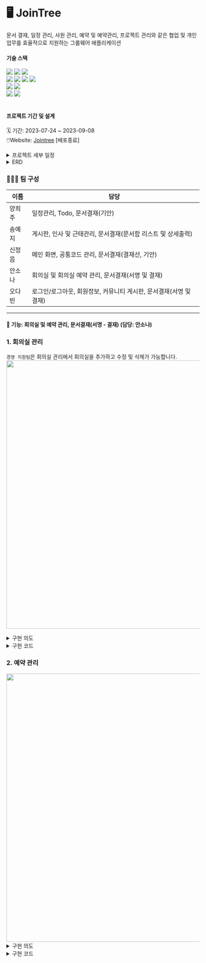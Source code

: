 # 🖥️ JoinTree
문서 결재, 일정 관리, 사원 관리, 예약 및 예약관리, 프로젝트 관리와 같은 협업 및 개인 업무를 효율적으로 지원하는 그룹웨어 애플리케이션
<br>

#### 기술 스택
<div align=left> 
  <img src="https://img.shields.io/badge/java 17-007396?style=for-the-badge&logo=java&logoColor=white"> 
  <img src="https://img.shields.io/badge/spring boot-6DB33F?style=for-the-badge&logo=springboot&logoColor=white"> 
  <img src="https://img.shields.io/badge/mybatis-ED8B00?style=for-the-badge&logo=mybatis&logoColor=white"> </div>

<div align=left> 
  <img src="https://img.shields.io/badge/html-E34F26?style=for-the-badge&logo=html5&logoColor=white"> 
  <img src="https://img.shields.io/badge/css-1572B6?style=for-the-badge&logo=css3&logoColor=white"> 
  <img src="https://img.shields.io/badge/javascript-F7DF1E?style=for-the-badge&logo=javascript&logoColor=white"> 
  <img src="https://img.shields.io/badge/jsp-007396?style=for-the-badge&logo=jsp&logoColor=white"> </div>

<div align=left>
  <img src="https://img.shields.io/badge/mariaDB-4479A1?style=for-the-badge&logo=mariaDB&logoColor=white"> 
  <img src="https://img.shields.io/badge/heidi sql-4479A1?style=for-the-badge&logo=heidisql&logoColor=white"> </div>

<div align=left> 
  <img src="https://img.shields.io/badge/spring tool suite4-6DB33F?style=for-the-badge&logo=spring&logoColor=white"> 
  <img src="https://img.shields.io/badge/git-000000?style=for-the-badge&logo=git&logoColor=white"> </div>
<br>

#### 프로젝트 기간 및 설계
🗓️ 기간: 2023-07-24 ~ 2023-09-08 <br>
🖱️Website: [Jointree](http://3.37.94.201/JoinTree/login/login) [배포종료]

<details>
<summary> 프로젝트 세부 일정 </summary>
  <img src=https://github.com/user-attachments/assets/42cc741a-92a6-4ff4-a4c9-8943b0a1cbca>
</details>
<details>
<summary> ERD</summary>
  <img src=https://github.com/user-attachments/assets/69c56fe8-b58a-48a3-b62f-a4cd75da324e>
</details>

### 👩🏻‍💻 팀 구성

| 이름  | 담당                                    |
|-----|-----------------------------------------|
| 양희주 | 일정관리, Todo, 문서결재(기안) |
| 송예지 | 게시판, 인사 및 근태관리, 문서결재(문서함 리스트 및 상세출력)  |
| 신정음 | 메인 화면, 공통코드 관리, 문서결재(결재선, 기안)|
| 안소나 | 회의실 및 회의실 예약 관리, 문서결재(서명 및 결재) |
| 오다빈 | 로그인/로그아웃, 회원정보, 커뮤니티 게시판, 문서결재(서명 및 결재)|

---

#### 📃 기능: 회의실 및 예약 관리, 문서결재(서명 - 결재) (담당: 안소나)

### 1. 회의실 관리
`경영 지원팀`은 회의실 관리에서 회의실을 추가하고 수정 및 삭제가 가능합니다.
<img src=https://github.com/user-attachments/assets/67a6dce1-ae00-4386-a407-52986a27133a width="700">
<details>
  <summary>구현 의도</summary>
  회의실 생성: 회의실명에 대한 중복 검사를 실행하며, 사용자에게 직관적인 UI를 제공하기 위해 회의실 사진을 첨부할 수 있도록 구현했습니다. <br>
  사진을 추가하지 않은 경우, 기본 이미지가 표시됩니다.<br><br>
  회의실 수정: JavaScript - Ajax를 활용하여 서버로부터 회의실 정보를 가져옵니다. 사용자가 선택한 회의실의 이름을 저장하는 변수를 추가하여, 기존 회의실 이름은 중복 검사 예외처리를 하도록 구현하였습니다.
</details>
<details>
    <summary>구현 코드</summary>
    <div>
        <a href="https://github.com/sonaanweb/JoinTree/blob/main/JoinTree/src/main/webapp/resource/js/equipment/meetRoomList.js" target="_blank">회의실 리스트 js </a></br>
        <a href="https://github.com/sonaanweb/JoinTree/blob/main/JoinTree/src/main/java/com/goodee/JoinTree/service/MeetRoomService.java" target="_blank">회의실 Service </a></br>
        <a href="https://github.com/sonaanweb/JoinTree/blob/main/JoinTree/src/main/java/com/goodee/JoinTree/mapper/MeetRoomMapper.xml" target="_blank">회의실 xml </a></br>
        <a href="https://github.com/sonaanweb/JoinTree/blob/main/JoinTree/src/main/java/com/goodee/JoinTree/controller/MeetRoomController.java" target="_blank">회의실 Controller</a></br>
    </div>
</details>

### 2. 예약 관리
<img src=https://github.com/user-attachments/assets/68647a02-ec49-4886-a2ac-74796f2f998b width="700">
<details>
  <summary>구현 의도</summary>
  공통 회의실 예약: fullCalendar, moment.js, sweetAlert2 라이브러리 추가로 사용자 예약 환경을 개선하였습니다.<br>
  이 때 30분 시간 단위로 `예약 시작, 종료 시간`을 설정하고, 이미 예약됐거나 지난 시간에는 예약할 수 없도록 비활성화처리 하였습니다.<br><br>
  예약 관리: @Scheduled 메서드와 LocalDateTime 클래스를 활용하여 예약상태(예약 완료→사용 완료) 자동 변경이 되도록 구현하였습니다. (사용 완료 시 예약취소 불가능)<br><br>
  예약 조회: 예약자, 예약 상태, 예약 날짜 비동기 검색 기능 구현
</details>
<details>
    <summary>구현 코드</summary>
    <div>
        <a href="https://github.com/sonaanweb/JoinTree/blob/main/JoinTree/src/main/java/com/goodee/JoinTree/controller/MeetReservController.java" target="_blank">예약 controller </a></br>
        <a href="https://github.com/sonaanweb/JoinTree/blob/main/JoinTree/src/main/java/com/goodee/JoinTree/mapper/MeetRoomReservMapper.xml" target="_blank">예약 xml </a></br>
        <a href="https://github.com/sonaanweb/JoinTree/tree/main/JoinTree/src/main/webapp/WEB-INF/view/reservation" target="_blank">예약 관련 js 패키지 </a></br>
        <a href="https://github.com/sonaanweb/JoinTree/blob/main/JoinTree/src/main/java/com/goodee/JoinTree/service/MeetRoomReservService.java" target="_blank">예약 service</a></br>
    </div>
</details>
